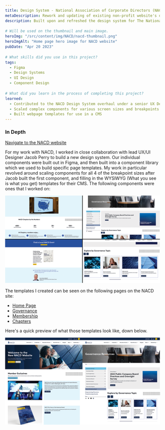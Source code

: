 ```yaml
---
title: Design System - National Association of Corporate Directors (NACD)
metaDescription: Rework and updating of existing non-profit website's design system
description: Built upon and refreshed the design system for The National Association of Corporate Directions (NACD), as well as building WYSIWYG page templates in Figma.

# Will be used on the thumbnail and main image.
heroImg: "/src/content/img/NACD/nacd-thumbnail.png"
heroImgAlt: "Home page hero image for NACD website"
pubDate: "Apr 20 2023"

# What skills did you use in this project?
tags:
  - Figma
  - Design Systems
  - UI Design
  - Component Design

# What did you learn in the process of completing this project?
learned:
  - Contributed to the NACD Design System overhaul under a senior UX Designer
  - Scaled complex components for various screen sizes and breakpoints
  - Built webpage templates for use in a CMS
---
```


### In Depth

[Navigate to the NACD website](https://www.nacdonline.org/)

For my work with NACD, I worked in close collaboration with lead UX/UI Designer Jacob Perry to build a new design system. Our individual components were built out in Figma, and then built into a component library which we used to build specific page templates. My work in particular revolved around scaling components for all 4 of the breakpoint sizes after Jacob built the first component, and filling in the WYSIWYG (What you see is what you get) templates for their CMS. The following components were ones that I worked on:

![Various designed web components available on the NACD website](/src/content/img/NACD/page-sections.png)

The templates I created can be seen on the following pages on the NACD site:

- [Home Page](https://www.nacdonline.org/)
- [Governance](https://www.nacdonline.org/all-governance/governance-resources/)
- [Membership](https://www.nacdonline.org/join-nacd-membership/)
- [Chapters](https://www.nacdonline.org/chapters/)

Here's a quick preview of what those templates look like, down below.

![Screenshots of the NACD home page and governance page](/src/content/img/NACD/nacd-examples.png)
